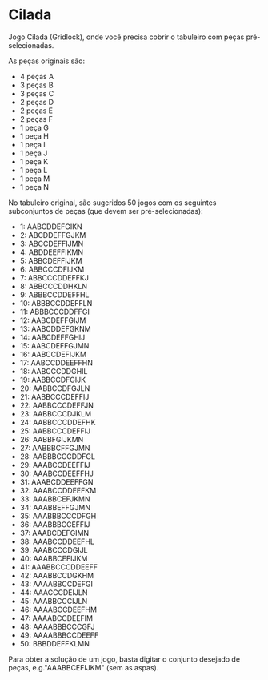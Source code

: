 # Cilada
Jogo Cilada (Gridlock), onde você precisa cobrir o tabuleiro com peças pré-selecionadas.

As peças originais são: 

- 4 peças A
- 3 peças B
- 3 peças C
- 2 peças D
- 2 peças E
- 2 peças F
- 1 peça G
- 1 peça H
- 1 peça I
- 1 peça J
- 1 peça K
- 1 peça L
- 1 peça M
- 1 peça N

No tabuleiro original, são sugeridos 50 jogos com os seguintes subconjuntos de peças (que devem ser pré-selecionadas):

- 1: AABCDDEFGIKN
- 2: ABCDDEFFGJKM
- 3: ABCCDEFFIJMN
- 4: ABDDEEFFIKMN
- 5: ABBCDEFFIJKM
- 6: ABBCCCDFIJKM
- 7: ABBCCCDDEFFKJ
- 8: ABBCCCDDHKLN
- 9: ABBBCCDDEFFHL
- 10: ABBBCCDDEFFLN
- 11: ABBBCCCDDFFGI
- 12: AABCDEFFGIJM
- 13: AABCDDEFGKNM
- 14: AABCDEFFGHIJ
- 15: AABCDEFFGJMN
- 16: AABCCDEFIJKM
- 17: AABCCDDEEFFHN
- 18: AABCCCDDGHIL
- 19: AABBCCDFGIJK
- 20: AABBCCDFGJLN
- 21: AABBCCCDEFFIJ
- 22: AABBCCCDEFFJN
- 23: AABBCCCDJKLM
- 24: AABBCCCDDEFHK
- 25: AABBCCCDEFFIJ
- 26: AABBFGIJKMN
- 27: AABBBCFFGJMN
- 28: AABBBCCCDDFGL
- 29: AAABCCDEEFFIJ
- 30: AAABCCDEEFFHJ
- 31: AAABCDDEEFFGN
- 32: AAABCCDDEEFKM
- 33: AAABBCEFJKMN
- 34: AAABBEFFGJMN
- 35: AAABBBCCCDFGH
- 36: AAABBBCCEFFIJ
- 37: AAABCDEFGIMN
- 38: AAABCCDDEEFHL
- 39: AAABCCCDGIJL
- 40: AAABBCEFIJKM
- 41: AAABBCCCDDEEFF
- 42: AAABBCCDGKHM
- 43: AAAABBCCDEFGI
- 44: AAACCCDEIJLN
- 45: AAABBCCCIJLN
- 46: AAAABCCDEEFHM
- 47: AAAABCCDEEFIM
- 48: AAAABBBCCCGFJ
- 49: AAAABBBCCDEEFF
- 50: BBBDDEFFKLMN

Para obter a solução de um jogo, basta digitar o conjunto desejado de peças, e.g."AAABBCEFIJKM" (sem as aspas).
